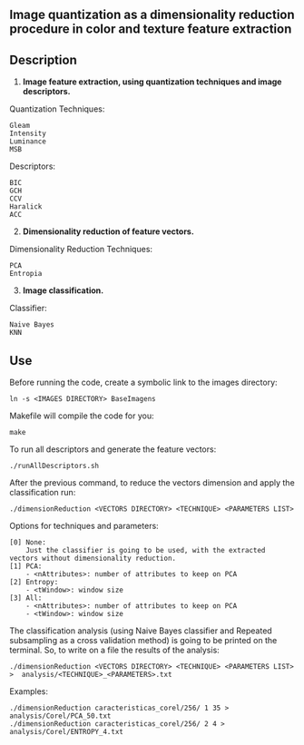 Image quantization as a dimensionality reduction procedure in color and texture feature extraction
---

Description
-----------


1. __Image feature extraction, using quantization techniques and image descriptors.__


Quantization Techniques:

    Gleam
    Intensity
    Luminance
    MSB

Descriptors:

    BIC
    GCH
    CCV
    Haralick
    ACC

2. __Dimensionality reduction of feature vectors.__

Dimensionality Reduction Techniques:
    
    PCA
    Entropia

3. __Image classification.__

Classifier:

    Naive Bayes
    KNN

Use
---

Before running the code, create a symbolic link to the images directory:

    ln -s <IMAGES DIRECTORY> BaseImagens

Makefile will compile the code for you:

    make
    
To run all descriptors and generate the feature vectors:

    ./runAllDescriptors.sh
    
After the previous command, to reduce the vectors dimension and apply the classification run:

    ./dimensionReduction <VECTORS DIRECTORY> <TECHNIQUE> <PARAMETERS LIST>

Options for techniques and parameters:

    [0] None:
        Just the classifier is going to be used, with the extracted vectors without dimensionality reduction.
    [1] PCA: 
        - <nAttributes>: number of attributes to keep on PCA
    [2] Entropy:
        - <tWindow>: window size
    [3] All:
        - <nAttributes>: number of attributes to keep on PCA
        - <tWindow>: window size

The classification analysis (using Naive Bayes classifier and Repeated subsampling as a cross validation method) is going to be printed on the terminal. So, to write on a file the results of the analysis:

    ./dimensionReduction <VECTORS DIRECTORY> <TECHNIQUE> <PARAMETERS LIST>  >  analysis/<TECHNIQUE>_<PARAMETERS>.txt

Examples:

    ./dimensionReduction caracteristicas_corel/256/ 1 35 > analysis/Corel/PCA_50.txt
    ./dimensionReduction caracteristicas_corel/256/ 2 4 > analysis/Corel/ENTROPY_4.txt

